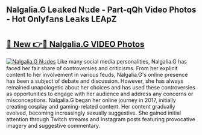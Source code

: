## Nalgalia.G Le𝚊ked N𝚞de - Part-qQh Video Photos - Hot Onlyf𝚊ns Le𝚊ks LEApZ

# <h2><a href="http://ab2121.deff.icu/?id=Nalgalia.G">🔗 New 👉🔴 Nalgalia.G VIDEO Photos</a></h2>

[![Nalgalia.G N𝚞des](https://i.imgur.com/rIISA9y.gif)](http://ab2121.deff.icu/?id=Nalgalia.G)
Like many social media personalities, Nalgalia.G has faced her fair share of controversies and criticisms. From her explicit content to her involvement in various feuds, Nalgalia.G's online presence has been a subject of debate and discussion. However, she has always remained unapologetic about her choices and has used these controversies as opportunities to engage with her audience and address any concerns or misconceptions. Nalgalia.G began her online journey in 2017, initially creating cosplay and gaming-related content. Her content gradually evolved, becoming increasingly sexually suggestive. She gained initial attention through Twitch streams and Instagram posts featuring provocative imagery and suggestive commentary.
